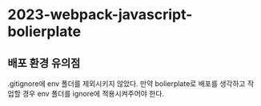 # 2023-webpack-javascript-bolierplate

## 배포 환경 유의점

.gitignore에 env 폴더를 제외시키지 않았다. 만약 bolierplate로 배포를 생각하고 작업할 경우 env 폴더를 ignore에 적용시켜주어야 한다.